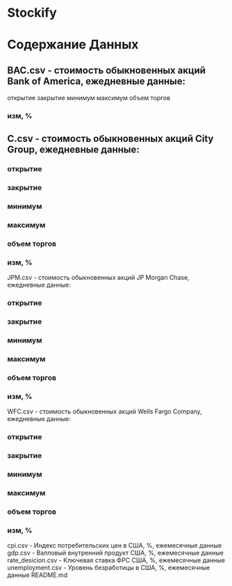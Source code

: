 # Stockify
# Содержание Данных
## BAC.csv - стоимость обыкновенных акций Bank of America, ежедневные данные: 
   открытие
   закрытие
   минимум
   максимум 
   объем торгов
###   изм, %
## C.csv - стоимость обыкновенных акций City Group, ежедневные данные: 
###   открытие
###   закрытие
###   минимум
###   максимум 
###   объем торгов
###   изм, %
JPM.csv - стоимость обыкновенных акций JP Morgan Chase, ежедневные данные: 
###   открытие
###   закрытие
###   минимум
###   максимум 
###   объем торгов
###   изм, %
WFC.csv - стоимость обыкновенных акций Wells Fargo Company, ежедневные данные: 
###   открытие
###   закрытие
###   минимум
###   максимум 
###   объем торгов
###   изм, %
cpi.csv - Индекс потребительских цен в США, %, ежемесячные данные
gdp.csv - Валловый внутренний продукт США, %, ежемесячные данные
rate_desicion.csv - Ключевая ставка ФРС США, %, ежемесячные данные
unemployment.csv - Уровень безработицы в США, %, ежемесячные данные
README.md
